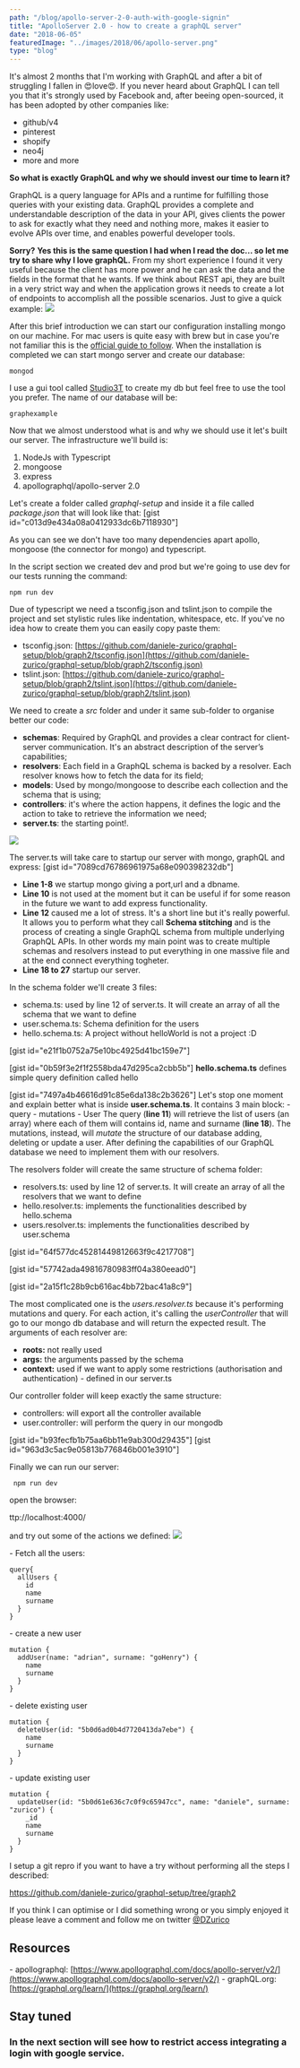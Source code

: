 ```yaml
---
path: "/blog/apollo-server-2-0-auth-with-google-signin"
title: "ApolloServer 2.0 - how to create a graphQL server"
date: "2018-06-05"
featuredImage: "../images/2018/06/apollo-server.png"
type: "blog"
---
```


It's almost 2 months that I'm working with GraphQL and after a bit of struggling I fallen in 😍love😍. If you never heard about GraphQL I can tell you that it's strongly used by Facebook and, after beeing open-sourced, it has been adopted by other companies like:

- github/v4
- pinterest
- shopify
- neo4j
- more and more

**So what is exactly GraphQL and why we should invest our time to learn it?**

GraphQL is a query language for APIs and a runtime for fulfilling those queries with your existing data.
GraphQL provides a complete and understandable description of the data in your API, gives clients the power to ask
for exactly what they need and nothing more, makes it easier to evolve APIs over time,
and enables powerful developer tools.

**Sorry?** **Yes this is the same question I had when I read the doc... so let me try to share why I love graphQL.** From my short experience I found it very useful because the client has more power and he can ask the data and the fields in the format that he wants. If we think about REST api, they are built in a very strict way and when the application grows it needs to create a lot of endpoints to accomplish all the possible scenarios. Just to give a quick example: ![](../images/2018/06/Screen-Shot-2018-06-05-at-13.15.30.png)

After this brief introduction we can start our configuration installing mongo on our machine. For mac users is quite easy with brew but in case you're not familiar this is the [official guide to follow](https://treehouse.github.io/installation-guides/mac/mongo-mac.html). When the installation is completed we can start mongo server and create our database:

```
mongod
```

I use a gui tool called [Studio3T](https://studio3t.com/) to create my db but feel free to use the tool you prefer. The name of our database will be:

```
graphexample
```

Now that we almost understood what is and why we should use it let's built our server. The infrastructure we'll build is:

1. NodeJs with Typescript
2. mongoose
3. express
4. apollographql/apollo-server 2.0

Let's create a folder called _graphql-setup_ and inside it a file called _package.json_ that will look like that: \[gist id="c013d9e434a08a0412933dc6b7118930"\]

As you can see we don't have too many dependencies apart apollo, mongoose (the connector for mongo) and typescript.

In the script section we created dev and prod but we're going to use dev for our tests running the command:

```
npm run dev
```

Due of typescript we need a tsconfig.json and tslint.json to compile the project and set stylistic rules like indentation, whitespace, etc. If you've no idea how to create them you can easily copy paste them:

- tsconfig.json: [https://github.com/daniele-zurico/graphql-setup/blob/graph2/tsconfig.json](https://github.com/daniele-zurico/graphql-setup/blob/graph2/tsconfig.json)
- tslint.json: [https://github.com/daniele-zurico/graphql-setup/blob/graph2/tslint.json](https://github.com/daniele-zurico/graphql-setup/blob/graph2/tslint.json)

We need to create a _src_ folder and under it same sub-folder to organise better our code:

- **schemas**: Required by GraphQL and provides a clear contract for client-server communication. It's an abstract description of the server’s capabilities;
- **resolvers**: Each field in a GraphQL schema is backed by a resolver. Each resolver knows how to fetch the data for its field;
- **models**: Used by mongo/mongoose to describe each collection and the schema that is using;
- **controllers**: it's where the action happens, it defines the logic and the action to take to retrieve the information we need;
- **server.ts**: the starting point!.

![](../images/2018/06/Screen-Shot-2018-06-05-at-12.09.05.png)

The server.ts will take care to startup our server with mongo, graphQL and express: \[gist id="7089cd76786961975a68e090398232db"\]

- **Line 1-8** we startup mongo giving a port,url and a dbname.
- **Line 10** is not used at the moment but it can be useful if for some reason in the future we want to add express functionality.
- **Line 12** caused me a lot of stress. It's a short line but it's really powerful. It allows you to perform what they call **Schema stitching** and is the process of creating a single GraphQL schema from multiple underlying GraphQL APIs. In other words my main point was to create multiple schemas and resolvers instead to put everything in one massive file and at the end connect everything togheter.
- **Line 18 to 27** startup our server.

In the schema folder we'll create 3 files:

- schema.ts: used by line 12 of server.ts. It will create an array of all the schema that we want to define
- user.schema.ts: Schema definition for the users
- hello.schema.ts: A project without helloWorld is not a project :D

\[gist id="e21f1b0752a75e10bc4925d41bc159e7"\]

\[gist id="0b59f3e2f1f2558bda47d295ca2cbb5b"\] **hello.schema.ts** defines simple query definition called hello

\[gist id="7497a4b46616d91c85e6da138c2b3626"\] Let's stop one moment and explain better what is inside **user.schema.ts**. It contains 3 main block: - query - mutations - User The query (**line 11**) will retrieve the list of users (an array) where each of them will contains id, name and surname (**line 18**). The mutations, instead, will _mutate_ the structure of our database adding, deleting or update a user. After defining the capabilities of our GraphQL database we need to implement them with our resolvers.

The resolvers folder will create the same structure of schema folder:

- resolvers.ts: used by line 12 of server.ts. It will create an array of all the resolvers that we want to define
- hello.resolver.ts: implements the functionalities described by hello.schema
- users.resolver.ts: implements the functionalities described by user.schema

\[gist id="64f577dc45281449812663f9c4217708"\]

\[gist id="57742ada49816780983ff04a380eead0"\]

\[gist id="2a15f1c28b9cb616ac4bb72bac41a8c9"\]

The most complicated one is the _users.resolver.ts_ because it's performing mutations and query. For each action, it's calling the _userController_ that will go to our mongo db database and will return the expected result. The arguments of each resolver are:

- **roots:** not really used
- **args:** the arguments passed by the schema
- **context:** used if we want to apply some restrictions (authorisation and authentication) - defined in our server.ts

Our controller folder will keep exactly the same structure:

- controllers: will export all the controller available
- user.controller: will perform the query in our mongodb

\[gist id="b93fecfb1b75aa6bb11e9ab300d29435"\] \[gist id="963d3c5ac9e05813b776846b001e3910"\]

Finally we can run our server:

```
 npm run dev
```

open the browser:

ttp://localhost:4000/

and try out some of the actions we defined: ![](../images/2018/06/Screen-Shot-2018-06-05-at-12.49.11.png)

\- Fetch all the users:

```
query{
  allUsers {
    id
    name
    surname
  }
}
```

\- create a new user

```
mutation {
  addUser(name: "adrian", surname: "goHenry") {
    name
    surname
  }
}
```

\- delete existing user

```
mutation {
  deleteUser(id: "5b0d6ad0b4d7720413da7ebe") {
    name
    surname
  }
}
```

\- update existing user

```
mutation {
  updateUser(id: "5b0d61e636c7c0f9c65947cc", name: "daniele", surname: "zurico") {
    _id
    name
    surname
  }
}
```

I setup a git repro if you want to have a try without performing all the steps I described:

https://github.com/daniele-zurico/graphql-setup/tree/graph2

If you think I can optimise or I did something wrong or you simply enjoyed it please leave a comment and follow me on twitter [@DZurico](https://twitter.com/DZurico)

## Resources

\- apollographql: [https://www.apollographql.com/docs/apollo-server/v2/](https://www.apollographql.com/docs/apollo-server/v2/) - graphQL.org: [https://graphql.org/learn/](https://graphql.org/learn/)

## Stay tuned

### In the next section will see how to restrict access integrating a login with google service.
